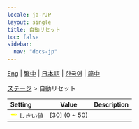 ```yaml
---
locale: ja-rJP
layout: single
title: 自動リセット
toc: false
sidebar:
  nav: "docs-jp"
---
```

[Eng](/dancexr/menu/2025.4/stage/auto_reset) | [繁中](/tw/dancexr/menu/2025.4/stage/auto_reset) | [日本語](/jp/dancexr/menu/2025.4/stage/auto_reset) | [한국어](/kr/dancexr/menu/2025.4/stage/auto_reset) | [简中](/zh/dancexr/menu/2025.4/stage/auto_reset)

[ステージ](../menu#ステージ) > 自動リセット



| Setting | Value | Description |
| :--- | --- | :--- |
|<nobr>![slider icon](/images/icon/ic_slider.png) しきい値</nobr>| [30] (0 ~ 50) | 
